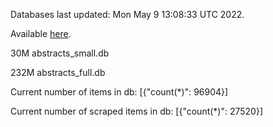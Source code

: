 Databases last updated: Mon May  9 13:08:33 UTC 2022. 

Available [here](https://github.com/cbeauhilton/ash-db/releases).


30M	abstracts_small.db

232M	abstracts_full.db

Current number of items in db:
[{"count(*)": 96904}]

Current number of scraped items in db:
[{"count(*)": 27520}]
